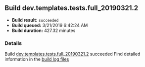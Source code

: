 ## Build dev.templates.tests.full_20190321.2
- **Build result:** `succeeded`
- **Build queued:** 3/21/2019 6:42:24 AM
- **Build duration:** 427.32 minutes
### Details
Build [dev.templates.tests.full_20190321.2](https://winappstudio.visualstudio.com/web/build.aspx?pcguid=a4ef43be-68ce-4195-a619-079b4d9834c2&builduri=vstfs%3a%2f%2f%2fBuild%2fBuild%2f27323) succeeded
Find detailed information in the [build log files](https://uwpctdiags.blob.core.windows.net/buildlogs/dev.templates.tests.full_20190321.2_logs.zip)
